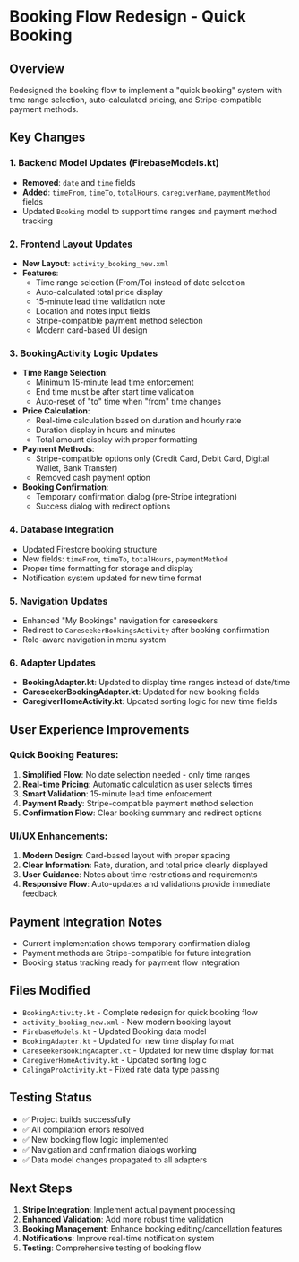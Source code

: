 # Booking Flow Redesign - Quick Booking

## Overview
Redesigned the booking flow to implement a "quick booking" system with time range selection, auto-calculated pricing, and Stripe-compatible payment methods.

## Key Changes

### 1. Backend Model Updates (FirebaseModels.kt)
- **Removed**: `date` and `time` fields
- **Added**: `timeFrom`, `timeTo`, `totalHours`, `caregiverName`, `paymentMethod` fields
- Updated `Booking` model to support time ranges and payment method tracking

### 2. Frontend Layout Updates
- **New Layout**: `activity_booking_new.xml` 
- **Features**:
  - Time range selection (From/To) instead of date selection
  - Auto-calculated total price display
  - 15-minute lead time validation note
  - Location and notes input fields
  - Stripe-compatible payment method selection
  - Modern card-based UI design

### 3. BookingActivity Logic Updates
- **Time Range Selection**: 
  - Minimum 15-minute lead time enforcement
  - End time must be after start time validation
  - Auto-reset of "to" time when "from" time changes
- **Price Calculation**: 
  - Real-time calculation based on duration and hourly rate
  - Duration display in hours and minutes
  - Total amount display with proper formatting
- **Payment Methods**: 
  - Stripe-compatible options only (Credit Card, Debit Card, Digital Wallet, Bank Transfer)
  - Removed cash payment option
- **Booking Confirmation**: 
  - Temporary confirmation dialog (pre-Stripe integration)
  - Success dialog with redirect options

### 4. Database Integration
- Updated Firestore booking structure
- New fields: `timeFrom`, `timeTo`, `totalHours`, `paymentMethod`
- Proper time formatting for storage and display
- Notification system updated for new time format

### 5. Navigation Updates
- Enhanced "My Bookings" navigation for careseekers
- Redirect to `CareseekerBookingsActivity` after booking confirmation
- Role-aware navigation in menu system

### 6. Adapter Updates
- **BookingAdapter.kt**: Updated to display time ranges instead of date/time
- **CareseekerBookingAdapter.kt**: Updated for new booking fields
- **CaregiverHomeActivity.kt**: Updated sorting logic for new time fields

## User Experience Improvements

### Quick Booking Features:
1. **Simplified Flow**: No date selection needed - only time ranges
2. **Real-time Pricing**: Automatic calculation as user selects times
3. **Smart Validation**: 15-minute lead time enforcement
4. **Payment Ready**: Stripe-compatible payment method selection
5. **Confirmation Flow**: Clear booking summary and redirect options

### UI/UX Enhancements:
1. **Modern Design**: Card-based layout with proper spacing
2. **Clear Information**: Rate, duration, and total price clearly displayed
3. **User Guidance**: Notes about time restrictions and requirements
4. **Responsive Flow**: Auto-updates and validations provide immediate feedback

## Payment Integration Notes
- Current implementation shows temporary confirmation dialog
- Payment methods are Stripe-compatible for future integration
- Booking status tracking ready for payment flow integration

## Files Modified
- `BookingActivity.kt` - Complete redesign for quick booking flow
- `activity_booking_new.xml` - New modern booking layout
- `FirebaseModels.kt` - Updated Booking data model
- `BookingAdapter.kt` - Updated for new time display format
- `CareseekerBookingAdapter.kt` - Updated for new time display format
- `CaregiverHomeActivity.kt` - Updated sorting logic
- `CalingaProActivity.kt` - Fixed rate data type passing

## Testing Status
- ✅ Project builds successfully
- ✅ All compilation errors resolved
- ✅ New booking flow logic implemented
- ✅ Navigation and confirmation dialogs working
- ✅ Data model changes propagated to all adapters

## Next Steps
1. **Stripe Integration**: Implement actual payment processing
2. **Enhanced Validation**: Add more robust time validation
3. **Booking Management**: Enhance booking editing/cancellation features
4. **Notifications**: Improve real-time notification system
5. **Testing**: Comprehensive testing of booking flow
